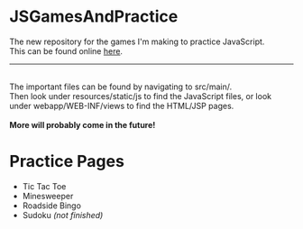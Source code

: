 # JSGamesAndPractice
The new repository for the games I'm making to practice JavaScript.
<br>
This can be found online <a href="http://jspractice-env.eba-6mepv4gx.us-east-2.elasticbeanstalk.com/">here</a>.
<hr>
<br>
The important files can be found by navigating to src/main/.<br>
Then look under resources/static/js to find the JavaScript files, or look under webapp/WEB-INF/views to find the HTML/JSP pages.
<br><br>
<b>More will probably come in the future!</b>


<h1>Practice Pages</h1>
<ul>
  <li>Tic Tac Toe</li>
  <li>Minesweeper</li>
  <li>Roadside Bingo</li>
  <li>Sudoku <i>(not finished)</i></li>
</ul>
